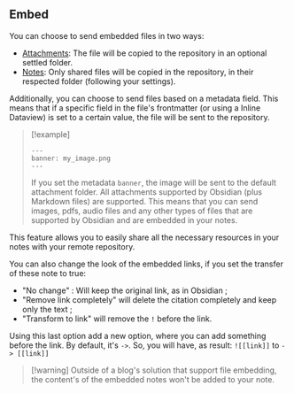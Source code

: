 ## Embed

You can choose to send embedded files in two ways:

- <u>Attachments</u>: The file will be copied to the repository in an optional settled folder.
- <u>Notes</u>: Only shared files will be copied in the repository, in their respected folder (following your settings).

Additionally, you can choose to send files based on a metadata field. This means that if a specific field in the file's frontmatter (or using a Inline Dataview) is set to a certain value, the file will be sent to the repository.

> [!example]
> ```
> ---
> banner: my_image.png
> ---
> ```
> If you set the metadata `banner`, the image will be sent to the default attachment folder. All attachments supported by Obsidian (plus Markdown files) are supported. 
> This means that you can send images, pdfs, audio files and any other types of files that are supported by Obsidian and are embedded in your notes. 


This feature allows you to easily share all the necessary resources in your notes with your remote repository.

You can also change the look of the embedded links, if you set the transfer of these note to true:
- "No change" : Will keep the original link, as in Obsidian ; 
- "Remove link completely" will delete the citation completely and keep only the text ;
- "Transform to link" will remove the `!` before the link. 

Using this last option add a new option, where you can add something before the link. By default, it's `->`. So, you will have, as result: `![[link]]` to `-> [[link]]`


> [!warning] Outside of a blog's solution that support file embedding, the content's of the embedded notes won't be added to your note. 